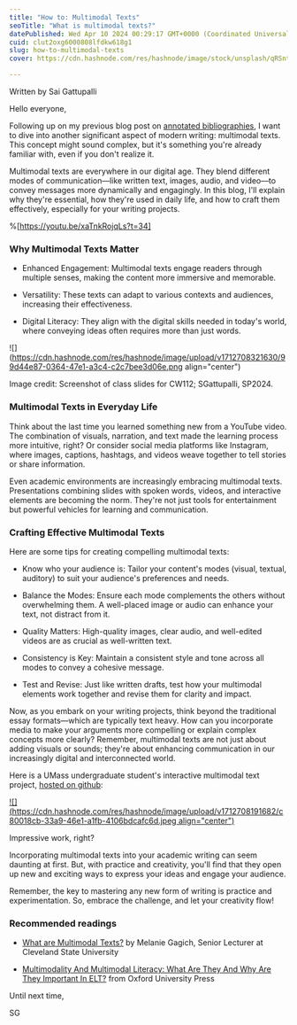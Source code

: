 ```yaml
---
title: "How to: Multimodal Texts"
seoTitle: "What is multimodal texts?"
datePublished: Wed Apr 10 2024 00:29:17 GMT+0000 (Coordinated Universal Time)
cuid: clut2oxg6000808lfdkw618g1
slug: how-to-multimodal-texts
cover: https://cdn.hashnode.com/res/hashnode/image/stock/unsplash/qRSntl3zxEk/upload/d488c12123ca5730725bffe2f895ae1b.jpeg

---
```


Written by Sai Gattupalli

Hello everyone,

Following up on my previous blog post on [annotated bibliographies](https://cultureos.hashnode.dev/how-to-annotated-bibliography), I want to dive into another significant aspect of modern writing: multimodal texts. This concept might sound complex, but it's something you're already familiar with, even if you don't realize it.

Multimodal texts are everywhere in our digital age. They blend different modes of communication––like written text, images, audio, and video––to convey messages more dynamically and engagingly. In this blog, I'll explain why they're essential, how they're used in daily life, and how to craft them effectively, especially for your writing projects.

%[https://youtu.be/xaTnkRojqLs?t=34] 

### Why Multimodal Texts Matter

* Enhanced Engagement: Multimodal texts engage readers through multiple senses, making the content more immersive and memorable.
    
* Versatility: These texts can adapt to various contexts and audiences, increasing their effectiveness.
    
* Digital Literacy: They align with the digital skills needed in today's world, where conveying ideas often requires more than just words.
    

![](https://cdn.hashnode.com/res/hashnode/image/upload/v1712708321630/99d44e87-0364-47e1-a3c4-c2c7bee3d06e.png align="center")

Image credit: Screenshot of class slides for CW112; SGattupalli, SP2024.

### Multimodal Texts in Everyday Life

Think about the last time you learned something new from a YouTube video. The combination of visuals, narration, and text made the learning process more intuitive, right? Or consider social media platforms like Instagram, where images, captions, hashtags, and videos weave together to tell stories or share information.

Even academic environments are increasingly embracing multimodal texts. Presentations combining slides with spoken words, videos, and interactive elements are becoming the norm. They're not just tools for entertainment but powerful vehicles for learning and communication.

### Crafting Effective Multimodal Texts

Here are some tips for creating compelling multimodal texts:

* Know who your audience is: Tailor your content's modes (visual, textual, auditory) to suit your audience's preferences and needs.
    
* Balance the Modes: Ensure each mode complements the others without overwhelming them. A well-placed image or audio can enhance your text, not distract from it.
    
* Quality Matters: High-quality images, clear audio, and well-edited videos are as crucial as well-written text.
    
* Consistency is Key: Maintain a consistent style and tone across all modes to convey a cohesive message.
    
* Test and Revise: Just like written drafts, test how your multimodal elements work together and revise them for clarity and impact.
    

Now, as you embark on your writing projects, think beyond the traditional essay formats––which are typically text heavy. How can you incorporate media to make your arguments more compelling or explain complex concepts more clearly? Remember, multimodal texts are not just about adding visuals or sounds; they're about enhancing communication in our increasingly digital and interconnected world.

Here is a UMass undergraduate student's interactive multimodal text project, [hosted on github](https://umassengwri112.github.io/biomimicry/):

[![](https://cdn.hashnode.com/res/hashnode/image/upload/v1712708191682/c80018cb-33a9-46e1-a1fb-4106bdcafc6d.jpeg align="center")](https://umassengwri112.github.io/biomimicry/)

Impressive work, right?

Incorporating multimodal texts into your academic writing can seem daunting at first. But, with practice and creativity, you'll find that they open up new and exciting ways to express your ideas and engage your audience.

Remember, the key to mastering any new form of writing is practice and experimentation. So, embrace the challenge, and let your creativity flow!

### Recommended readings

* [What are Multimodal Texts?](https://pressbooks.ulib.csuohio.edu/csu-fyw-rhetoric/chapter/7-2-what-is-multimodality/) by Melanie Gagich, Senior Lecturer at Cleveland State University
    
* [Multimodality And Multimodal Literacy: What Are They And Why Are They Important In ELT?](https://teachingenglishwithoxford.oup.com/2023/11/16/multimodality-and-multimodal-literacy-elt/) from Oxford University Press
    

Until next time,

SG